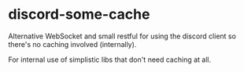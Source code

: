 # discord-some-cache
Alternative WebSocket and small restful for using the discord client so there's no caching involved (internally).

For internal use of simplistic libs that don't need caching at all.